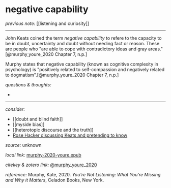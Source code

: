 # negative capability

_previous note:_ [[listening and curiosity]]

---

John Keats coined the term _negative capability_ to refere to the capacity to be in doubt, uncertainty and doubt without needing fact or reason. These are people who "are able to cope with contradictory ideas and gray areas."[@murphy_youre_2020 Chapter 7, n.p.]

Murphy states that negative capability (known as cognitive complexity in psychology) is "positively related to self-compassion and negatively related to dogmatism".[@murphy_youre_2020 Chapter 7, n.p.]

_questions & thoughts:_

- 

--- 

_consider:_

- [[doubt and blind faith]]
- [[myside bias]]
- [[heterotopic discourse and the truth]]
- [Rose Hacker discussing Keats and pretending to know](https://www.skellis.net/blog/rose-hacker)


_source:_ unknown

_local link:_ [murphy-2020-youre.epub](hook://file/lTkXHj6RP?p=RHJvcGJveC9iaWJsaW9ncmFwaHkgcGRmcw==&n=murphy-2020-youre.epub)

_citekey & zotero link:_ [@murphy_youre_2020](zotero://select/items/1_B8Z9V7XR)

_reference:_ Murphy, Kate, 2020. _You’re Not Listening: What You’re Missing and Why it Matters_, Celadon Books, New York.


